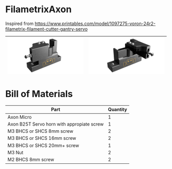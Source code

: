# FilametrixAxon
Inspired from https://www.printables.com/model/1097275-voron-24r2-filametrix-filament-cutter-gantry-servo

| ![](Images/FrontClosed.png) | ![](Images/FrontOpen.png) |
| --- | --- |

# Bill of Materials

| Part | Quantity |
| --- | --- |
| Axon Micro | 1 |
| Axon B25T Servo horn with appropiate screw | 1 |
| M3 BHCS or SHCS 8mm screw | 2 |
| M3 BHCS or SHCS 16mm screw | 2 |
| M3 BHCS or SHCS 20mm+ screw | 1 |
| M3 Nut | 2 |
| M2 BHCS 8mm screw | 2 |

